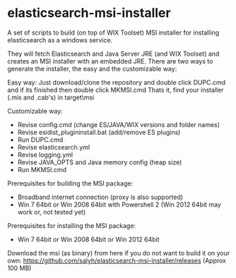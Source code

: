 elasticsearch-msi-installer
===========================

A set of scripts to build (on top of WIX Toolset) MSI installer for installing elasticsearch as a windows service.

They will fetch Elasticsearch and Java Server JRE (and WIX Toolset) and creates an MSI installer with an embedded JRE.
There are two ways to generate the installer, the easy and the customizable way:

Easy way:
Just download/clone the repository and double click DUPC.cmd and if its finished then double click MKMSI.cmd
Thats it, find your installer (.mis and .cab's) in target\msi

Customizable way:
* Revise config.cmd (change ES/JAVA/WIX versions and folder names)
* Revise esidist_plugininstall.bat (add/remove ES plugins)
* Run DUPC.cmd
* Revise elasticsearch.yml
* Revise logging.yml
* Revise JAVA_OPTS and Java memory config (heap size)
* Run MKMSI.cmd

Prerequisites for building the MSI package:
* Broadband internet connection (proxy is also supported)
* Win 7 64bit or Win 2008 64bit with Powershell 2 (Win 2012 64bit may work or, not tested yet)

Prerequisites for installing the MSI package:
* Win 7 64bit or Win 2008 64bit or Win 2012 64bit

Download the msi (as binary) from here if you do not want to build it on your own: 
https://github.com/salyh/elasticsearch-msi-installer/releases (Approx 100 MB)
